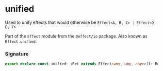 # unified

Used to unify effects that would otherwise be `Effect<A, B, C> | Effect<D, E, F>`

Part of the `Effect` module from the `@effect/io` package. Also known as `Effect.unified`.

### Signature

```typescript
export declare const unified: <Ret extends Effect<any, any, any>>(f: Ret) => Effect.Unify<Ret>
```
